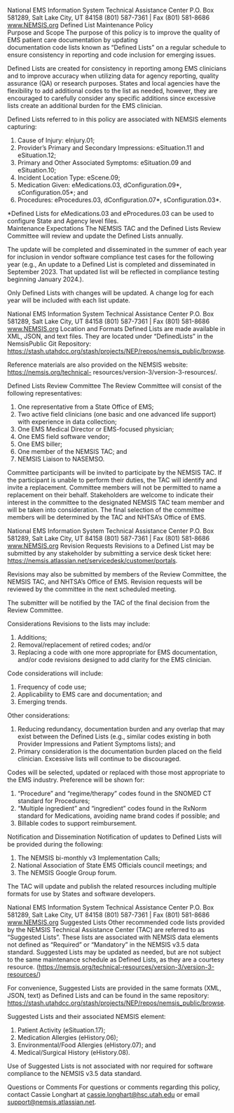 

 
National EMS Information System Technical Assistance Center 
P.O. Box 581289, Salt Lake City, UT 84158 
(801) 587-7361 | Fax (801) 581-8686 
www.NEMSIS.org 
Defined List Maintenance Policy      
Purpose and Scope 
The purpose of this policy is to improve the quality of EMS patient care documentation by updating  
documentation code lists known as “Defined Lists” on a regular schedule to ensure consistency in 
reporting and code inclusion for emerging issues.  
  
Defined Lists are created for consistency in reporting among EMS clinicians and to improve accuracy 
when utilizing data for agency reporting, quality assurance (QA) or research purposes. States and local 
agencies have the flexibility to add additional codes to the list as needed, however, they are encouraged 
to carefully consider any specific additions since excessive lists create an additional burden for the EMS 
clinician.  
 
Defined Lists referred to in this policy are associated with NEMSIS elements capturing:  
1. Cause of Injury: eInjury.01; 
2. Provider’s Primary and Secondary Impressions: eSituation.11 and eSituation.12; 
3. Primary and Other Associated Symptoms: eSituation.09 and eSituation.10; 
4. Incident Location Type: eScene.09; 
5. Medication Given: eMedications.03, dConfiguration.09*, sConfiguration.05*; and 
6. Procedures: eProcedures.03, dConfiguration.07*, sConfiguration.03*. 
 
*Defined Lists for eMedications.03 and eProcedures.03 can be used to configure State and Agency level 
files.  
Maintenance Expectations 
The NEMSIS TAC and the Defined Lists Review Committee will review and update the Defined Lists 
annually.  
 
The update will be completed and disseminated in the summer of each year for inclusion in vendor 
software compliance test cases for the following year (e.g., An update to a Defined List is completed and 
disseminated in September 2023. That updated list will be reflected in compliance testing beginning 
January 2024.). 
 
Only Defined Lists with changes will be updated. A change log for each year will be included with each list 
update. 
 
 
 
 
  

 
National EMS Information System Technical Assistance Center 
P.O. Box 581289, Salt Lake City, UT 84158 
(801) 587-7361 | Fax (801) 581-8686 
www.NEMSIS.org 
Location and Formats 
Defined Lists are made available in XML, JSON, and text files. They are located under “DefinedLists” in the 
NemsisPublic Git Repository: 
https://stash.utahdcc.org/stash/projects/NEP/repos/nemsis_public/browse.   
 
Reference materials are also provided on the NEMSIS website: https://nemsis.org/technical-
resources/version-3/version-3-resources/.  
 
Defined Lists Review Committee 
The Review Committee will consist of the following representatives: 
1. One representative from a State Office of EMS;  
2. Two active field clinicians (one basic and one advanced life support) with experience in data 
collection; 
3. One EMS Medical Director or EMS-focused physician; 
4. One EMS field software vendor; 
5. One EMS biller;  
6. One member of the NEMSIS TAC; and  
7. NEMSIS Liaison to NASEMSO. 
 
Committee participants will be invited to participate by the NEMSIS TAC. If the participant is unable to 
perform their duties, the TAC will identify and invite a replacement. Committee members will not be 
permitted to name a replacement on their behalf. Stakeholders are welcome to indicate their interest in 
the committee to the designated NEMSIS TAC team member and will be taken into consideration. The 
final selection of the committee members will be determined by the TAC and NHTSA’s Office of EMS.  
 
  

 
National EMS Information System Technical Assistance Center 
P.O. Box 581289, Salt Lake City, UT 84158 
(801) 587-7361 | Fax (801) 581-8686 
www.NEMSIS.org 
Revision Requests 
Revisions to a Defined List may be submitted by any stakeholder by submitting a service desk ticket here: 
https://nemsis.atlassian.net/servicedesk/customer/portals.  
 
Revisions may also be submitted by members of the Review Committee, the NEMSIS TAC, and NHTSA’s 
Office of EMS. Revision requests will be reviewed by the committee in the next scheduled meeting.   
 
The submitter will be notified by the TAC of the final decision from the Review Committee.  
 
Considerations 
Revisions to the lists may include: 
1. Additions; 
2. Removal/replacement of retired codes; and/or 
3. Replacing a code with one more appropriate for EMS documentation, and/or code revisions 
designed to add clarity for the EMS clinician.  
 
Code considerations will include: 
1. Frequency of code use; 
2. Applicability to EMS care and documentation; and  
3. Emerging trends. 
 
Other considerations: 
1. Reducing redundancy, documentation burden and any overlap that may exist between the 
Defined Lists (e.g., similar codes existing in both Provider Impressions and Patient Symptoms 
lists); and 
2. Primary consideration is the documentation burden placed on the field clinician. Excessive lists 
will continue to be discouraged. 
 
Codes will be selected, updated or replaced with those most appropriate to the EMS industry. Preference 
will be shown for: 
1. “Procedure” and “regime/therapy” codes found in the SNOMED CT standard for Procedures; 
2. “Multiple ingredient” and “ingredient” codes found in the RxNorm standard for Medications, 
avoiding name brand codes if possible; and 
3. Billable codes to support reimbursement. 
 
Notification and Dissemination 
Notification of updates to Defined Lists will be provided during the following: 
1. The NEMSIS bi-monthly v3 Implementation Calls; 
2. National Association of State EMS Officials council meetings; and  
3. The NEMSIS Google Group forum.  
 
The TAC will update and publish the related resources including multiple formats for use by States and 
software developers. 
  

 
National EMS Information System Technical Assistance Center 
P.O. Box 581289, Salt Lake City, UT 84158 
(801) 587-7361 | Fax (801) 581-8686 
www.NEMSIS.org 
Suggested Lists 
Other recommended code lists provided by the NEMSIS Technical Assistance Center (TAC) are referred to 
as “Suggested Lists”. These lists are associated with NEMSIS data elements not defined as “Required” or 
“Mandatory” in the NEMSIS v3.5 data standard. Suggested Lists may be updated as needed, but are not 
subject to the same maintenance schedule as Defined Lists, as they are a courtesy resource. 
(https://nemsis.org/technical-resources/version-3/version-3-resources/)  
 
For convenience, Suggested Lists are provided in the same formats (XML, JSON, text) as Defined Lists and 
can be found in the same repository: 
https://stash.utahdcc.org/stash/projects/NEP/repos/nemsis_public/browse.  
  
Suggested Lists and their associated NEMSIS element: 
1. Patient Activity (eSituation.17); 
2. Medication Allergies (eHistory.06); 
3. Environmental/Food Allergies (eHistory.07); and 
4. Medical/Surgical History (eHistory.08).  
 
Use of Suggested Lists is not associated with nor required for software compliance to the NEMSIS v3.5 
data standard.  
 
Questions or Comments 
For questions or comments regarding this policy, contact Cassie Longhart at 
cassie.longhart@hsc.utah.edu or email support@nemsis.atlassian.net.   
 